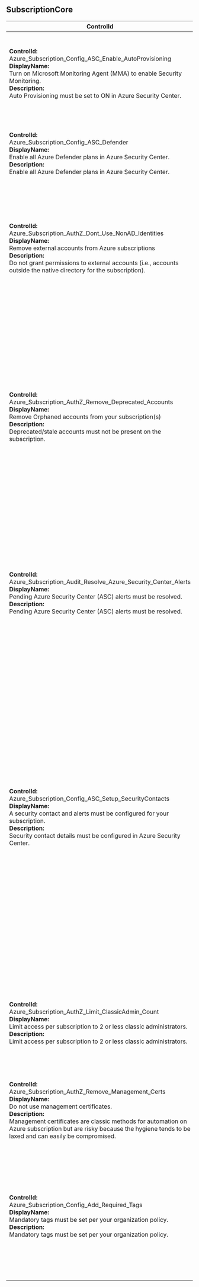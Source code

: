 ## SubscriptionCore

| ControlId | Dependent Azure API(s) and Properties | Control spec |
|-----------|---------------------------------------|------------------|
| <b>ControlId:</b><br>Azure_Subscription_Config_ASC_Enable_AutoProvisioning<br><b>DisplayName:</b><br>Turn on Microsoft Monitoring Agent (MMA) to enable Security Monitoring.<br><b>Description: </b><br>Auto Provisioning must be set to ON in Azure Security Center. | <b>ARM API to list auto provisioning settings at <br>subscription level:</b><br>/subscriptions/{subscriptionId}/providers<br>/Microsoft.Security/autoProvisioningSettings<br>/default?api-version=2017-08-01-preview<br><b>Property:</b><br>autoProvision | <b>Passed: </b><br>Auto Provisioning is enabled.<br><b>Failed: </b><br>Auto Provisioning is not enabled or if security center provider is not registered.<br><b>Verify: </b><br>Unable to verify Auto Provisioning detail. |
| <b>ControlId:</b><br>Azure_Subscription_Config_ASC_Defender<br><b>DisplayName:</b><br>Enable all Azure Defender plans in Azure Security Center.<br><b>Description: </b><br>Enable all Azure Defender plans in Azure Security Center. | <b>ARM API to list Security Center pricing <br>configurations in the subscription:</b><br>/subscriptions/{subscriptionId}/providers<br>/Microsoft.Security/pricings?api-version=2018-06-01<br><b>Properties:</b><br>pricingTier, name | <b>Passed: </b><br>All required resource types are configured with ASC standard tier.<br><b>Failed: </b><br>Any of resource types is not configured with ASC standard tier or if security center provider is not registered. |
| <b>ControlId:</b><br>Azure_Subscription_AuthZ_Dont_Use_NonAD_Identities<br><b>DisplayName:</b><br>Remove external accounts from Azure subscriptions<br><b>Description: </b><br>Do not grant permissions to external accounts (i.e., accounts outside the native directory for the subscription). | <b>PIM API to get role assignments:</b><br> /beta/privilegedAccess/azureResources<br>/resources/{uniquePIMIdentifier}/roleAssignments<br>?$expand=subject,roleDefinition<br>($expand=resource)&$filter=(memberType%20ne%20'{filterCondition}')<br><b>Property:</b><br>subject/principalName<br><br><b>ARM API to list classic role assignment at <br>subscription level:</b><br>subscriptions/{subscriptionId}/providers<br>/Microsoft.Authorization/classicAdministrators<br>?api-version=2015-06-01<br><b>Property:</b><br> emailAddress | <b>Passed: </b><br>No external account is found at subscription scope.<br><b>Failed: </b><br>External account is found at subscription scope.<br><b>Verify: </b><br>RBAC result not found (sufficient data is not available for evaluation). |
| <b>ControlId:</b><br>Azure_Subscription_AuthZ_Remove_Deprecated_Accounts<br><b>DisplayName:</b><br>Remove Orphaned accounts from your subscription(s)<br><b>Description: </b><br>Deprecated/stale accounts must not be present on the subscription. | <b>ARM API to list role assignment at scope:</b> <br>/{scope}/providers/Microsoft.Authorization/role<br>Assignments?api-version=2018-01-01-preview<br><b>Property:</b> principalId<br><br><b>PIM API to get role assignment:</b> /beta/privilegedAccess/azureResources<br>/resources/{uniquePIMIdentifier}/roleAssignments<br>?$expand=subject,roleDefinition<br>($expand=resource)&$filter=<br>(memberType%20ne%20'{filterCondition}')<br><b>Property:</b><br> subject/id<br><br><b>ARM API to list security assessments at <br>subscription level:</b><br>/subscriptions/{subscriptionId}/providers<br>/Microsoft.Security/assessments<br>?api-version=2020-01-01<br><b>Properties:</b><br>id, name, resourceDetails/Id, displayName, status/code, status, additionalData| <b>Scope: </b> Deprecated/stale identities at Subscription/RG/resource scope. <br><br> <b>Config: </b>DeprecatedAccounts : "" (Comma separated list of object id)<br><br> <b>Passed: </b><br>No deprecated account found at subscription scope (in both ASC and Reader scan).<br><b>Failed: </b><br>1. Deprecated account found at subscription/resource group/resource level (in any one of ASC and Reader scan).<br> 2. Stale identity's role assignment found at subscription/resource group/resource level.<br><b>Verify: </b><br>ASC assessment status is not applicable or policy is missing. |
| <b>ControlId:</b><br> Azure_Subscription_Audit_Resolve_Azure_Security_Center_Alerts <br><b>DisplayName:</b><br> Pending Azure Security Center (ASC) alerts must be resolved. <br><b>Description: </b><br> Pending Azure Security Center (ASC) alerts must be resolved. | <b> ARM API to list all the alerts that are associated with the subscription: </b> <br> /subscriptions/{subscriptionId}/providers/microsoft.Security/alerts? <br> api-version=2015-06-01-preview <br><b>Properties:</b><br> properties.state <br> properties.reportedSeverity <br> properties.reportedTimeUtc | <b>Passed: </b><br> a. There are no active ASC Alerts. <br> b. There is no active alert which is beyond defined grace. <br><b>Failed: </b><br> There are ASC alerts in the subscription which are active beyond the defined grace. <i> <br><br> - Alert Severity: High <br> - Grace period: 0 <br><br> - Alert Severity: Medium<br> - Grace period: 30 </i>|
| <b>ControlId:</b><br>Azure_Subscription_Config_ASC_Setup_SecurityContacts<br><b>DisplayName:</b><br>A security contact and alerts must be configured for your subscription. <br><b>Description: </b><br> Security contact details must be configured in Azure Security Center. | <b> ARM API to list all security contact configurations for the subscription: </b> <br> /subscriptions/{subscriptionId}/providers/Microsoft.Security/securityContacts? <br> api-version=2020-01-01-preview <br> properties.emails <br> properties.phone <br> properties.alertNotifications.state <br> properties.alertNotifications.minimalSeverity <br> properties.notificationsByRole.state <br> properties.notificationsByRole.roles | <b>Passed: </b><br>  <br> ASC security contact setting meet the following conditions: <br> &nbsp; 1.a. 'Owner' and 'Account Admin' should be selected as email recipients. <br>   &nbsp; 1.b. At least one email id is specified as email recipients. <br>   &nbsp; 1.c. Alert notification should be enabled.  <br>   &nbsp; 1.d. Alert notification severity should be at least set to 'Medium' such that notification is triggered for both Medium and High severity alert. <br><b>Failed: </b><br> 1. ASC security contact setting does not meet the following conditions: <br>     &nbsp; 1.a. 'Owner' and 'Account Admin' should be selected as email recipients. <br>     &nbsp; 1.b. At least one email id is specified as email recipients. <br>     &nbsp; 1.c. Notify about alerts is enabled. <br>     &nbsp; 1.d. Alert notification severity should be at least set to 'Medium' such that notification is triggered for both Medium and High severity alert. <br> 2. Fail if security center provider is not registered. |
| <b>ControlId:</b><br>Azure_Subscription_AuthZ_Limit_ClassicAdmin_Count<br><b>DisplayName:</b><br>Limit access per subscription to 2 or less classic administrators.<br><b>Description: </b><br>Limit access per subscription to 2 or less classic administrators. | <b>ARM API to list classic role assignment at subscription level: </b> <br>subscriptions/{subscriptionId}/providers<br>/Microsoft.Authorization/classicAdministrators<br>?api-version=2015-06-01<br> <b>Property:</b><br> properties.role | <b>Passed: </b><br>The count of classic administrators does not exceed 2.<br><b>Failed: </b><br>More than 2 classic administrators accounts found. <br> <b> Verify </b> <br> RBAC result not found (sufficient data is not available for evaluation).|
| <b>ControlId:</b><br>Azure_Subscription_AuthZ_Remove_Management_Certs<br><b>DisplayName:</b><br>Do not use management certificates.<br><b>Description: </b><br> Management certificates are classic methods for automation on Azure subscription but are risky because the hygiene tends to be laxed and can easily be compromised.| <b>ARM API to list security assessments at <br>subscription level:</b><br>/subscriptions/{subscriptionId}/providers<br>/Microsoft.Security/assessments<br>?api-version=2020-01-01<br><b>Properties:</b><br>id, name, resourceDetails/Id, displayName, status/code, status, additionalData <br> <b>Azure built-in policy: </b> <br> Service principals should be used to protect your subscriptions instead of management certificates. | <b>Passed: </b><br>ASC assessment status is healthy.<br><b>Failed: </b><br>ASC assessment status is unhealthy. <br> <b>Verify:</b><br>ASC assessment status is not applicable, OR <br> ASC assessment status was not found.|
| <b>ControlId:</b><br>Azure_Subscription_Config_Add_Required_Tags<br><b>DisplayName:</b><br>Mandatory tags must be set per your organization policy.<br><b>Description: </b><br>Mandatory tags must be set per your organization policy. | <b>ARM API to get the entire set of tags on a resource or subscription: </b> </br>/{scope}/providers/Microsoft.Resources/tags/default?<br>api-version=2019-10-01 <br><b>Properties:</b><br>properties.tags <br> </br> <b> ARM API to get resource group tags </b> <br> /subscriptions/{subscriptionId}/resourcegroups?<br>api-version=2019-10-01 <br> <b>Properties:</b> <br> tags| <b>Passed: </b><br>Mandatory tags are present on all the resource group in a subscription and its value is configured correctly, for example Production, Pre-Production e.t.c.<br><b>Failed: </b><br>Mandatory tags are not present on all the resource group in a subscription or its value is not configured correctly, for example Production, Pre-Production e.t.c.|

